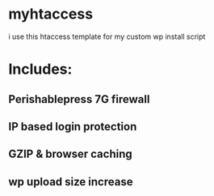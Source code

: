 # myhtaccess
i use this htaccess template for my custom wp install script

# Includes:

## Perishablepress 7G firewall
## IP based login protection
## GZIP & browser caching
## wp upload size increase
